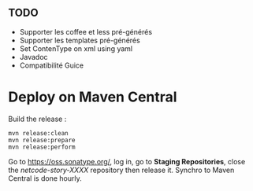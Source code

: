## TODO

 + Supporter les coffee et less pré-générés
 + Supporter les templates pré-générés
 + Set ContenType on xml using yaml
 + Javadoc
 + Compatibilité Guice

# Deploy on Maven Central

Build the release :

	mvn release:clean
	mvn release:prepare
	mvn release:perform

Go to https://oss.sonatype.org/, log in, go to **Staging Repositories**, close the *netcode-story-XXXX* repository then release it.
Synchro to Maven Central is done hourly.


